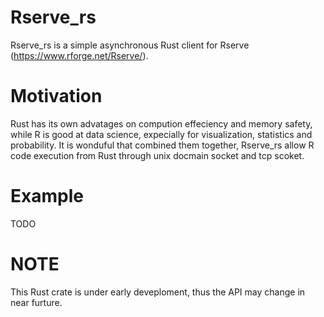 # Rserve_rs
Rserve_rs is a simple asynchronous Rust client for Rserve (https://www.rforge.net/Rserve/).

# Motivation
Rust has its own advatages on compution effeciency and memory safety, while R is good at data science, expecially for visualization, statistics and probability.
It is wonduful that combined them together, Rserve_rs allow R code execution from Rust through unix docmain socket and tcp scoket.

# Example
TODO

# NOTE
This Rust crate is under early deveploment, thus the API may change in near furture.
